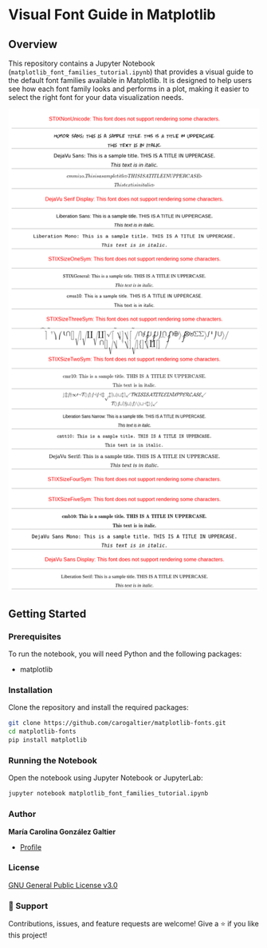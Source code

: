 # Visual Font Guide in Matplotlib

## Overview
This repository contains a Jupyter Notebook (`matplotlib_font_families_tutorial.ipynb`) that provides a visual guide to the default font families available in Matplotlib. It is designed to help users see how each font family looks and performs in a plot, making it easier to select the right font for your data visualization needs.

![Matplotlib Fonts](img/matplotlib-fonts.png)

## Getting Started

### Prerequisites
To run the notebook, you will need Python and the following packages:
- matplotlib

### Installation
Clone the repository and install the required packages:
```bash
git clone https://github.com/carogaltier/matplotlib-fonts.git
cd matplotlib-fonts
pip install matplotlib
```

### Running the Notebook
Open the notebook using Jupyter Notebook or JupyterLab:
```bash
jupyter notebook matplotlib_font_families_tutorial.ipynb
```

### Author

**María Carolina González Galtier**

- [Profile](https://github.com/carogaltier "María Carolina González Galtier")

### License
[GNU General Public License v3.0](https://choosealicense.com/licenses/gpl-3.0/)

### 🤝 Support

Contributions, issues, and feature requests are welcome!
Give a ⭐️ if you like this project!
